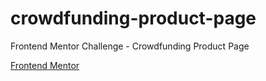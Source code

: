 # crowdfunding-product-page
Frontend Mentor Challenge - Crowdfunding Product Page

[Frontend Mentor](https://www.frontendmentor.io/challenges/crowdfunding-product-page-7uvcZe7ZR)

